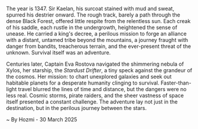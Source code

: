 
The year is 1347.  Sir Kaelan, his surcoat stained with mud and sweat, spurred his destrier onward. The rough track, barely a path through the dense Black Forest, offered little respite from the relentless sun.  Each creak of his saddle, each rustle in the undergrowth, heightened the sense of unease. He carried a king's decree, a perilous mission to forge an alliance with a distant, untamed tribe beyond the mountains, a journey fraught with danger from bandits, treacherous terrain, and the ever-present threat of the unknown.  Survival itself was an adventure.

Centuries later, Captain Eva Rostova navigated the shimmering nebula of Xylos, her starship, the *Stardust Drifter*, a tiny speck against the grandeur of the cosmos.  Her mission: to chart unexplored galaxies and seek out habitable planets for a desperate humanity clinging to survival. Faster-than-light travel blurred the lines of time and distance, but the dangers were no less real.  Cosmic storms, pirate raiders, and the sheer vastness of space itself presented a constant challenge. The adventure lay not just in the destination, but in the perilous journey between the stars.

~ By Hozmi - 30 March 2025
